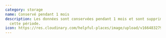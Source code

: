 ```yaml
---
category: storage
name: Conservé pendant 1 mois
description: Les données sont conservées pendant 1 mois et sont supprimées après
  cette période.
icon: https://res.cloudinary.com/helpful-places/image/upload/v1664832795/dtpr-icons/retention/yes_nudvht.svg
---
```

